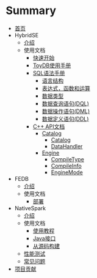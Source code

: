 # Summary

* [首页](README.md)
* HybridSE
    * [介绍](hybridse/introduction/README.md)
    * 使用文档
        * [快速开始](./hybridse/usage/quick_start.md)
        * [ToyDB使用手册](hybridse/usage/toydb_usage/toydb_quickstart.md)
        * [SQL语法手册](hybridse/language_guide/reference.md)
            * [语言结构](hybridse/language_guide/lexical.md)
            * [表达式，函数和运算](hybridse/language_guide/expressions_functions_and_operators.md)
            * [数据类型](hybridse/language_guide//data_types.md)
            * [数据查询语句(DQL)](hybridse/language_guide/query.md)
            * [数据操作语句(DML)](hybridse/language_guide/dml.md)
            * [数据定义语句(DDL)](hybridse/language_guide/ddl.md)
        * [C++ API文档](hybridse/usage/api/markdown/Classes/README.md)
            * [Catalog](hybridse/usage/api/c++/SUMMARY.md#Catalog)
                * [Catalog](hybridse/usage/api/c++/catalog/catalog.md)
                * [DataHandler](hybridse/usage/api/c++/catalog/data_handler.md)
            * [Engine](hybridse/usage/api/c++/engine/compile_info.md)
                * [CompileType](hybridse/usage/api/c++/engine/compile_info.md#CompileType)
                * [CompileInfo](hybridse/usage/api/c++/engine/compile_info.md#CompileInfo)
                * [EngineMode](hybridse/usage/api/c++/engine/engine_mode.md#EngineMode)
* FEDB
    * [介绍](fedb/README.md)
    * 使用文档
        * [部署](fedb/usage/fedb_deploy.md)
* NativeSpark
    * [介绍](nativespark/introduction/README.md)
    * 使用文档
        * [使用教程](nativespark/usage/usage.md)
        * [Java接口](nativespark/usage/java_api.md)
        * [从源码构建](nativespark/usage/build_from_scratch.md)
    * [性能测试](nativespark/benchmark/README.md)
    * [常见问题](nativespark/faq.md)
* [项目贡献](contribution/README.md)

